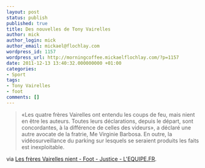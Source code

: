 ```yaml
---
layout: post
status: publish
published: true
title: Des nouvelles de Tony Vairelles
author: mick
author_login: mick
author_email: mickael@flochlay.com
wordpress_id: 1157
wordpress_url: http://morningcoffee.mickaelflochlay.com/?p=1157
date: 2011-12-13 13:40:32.000000000 +01:00
categories:
- Sport
tags:
- Tony Vairelles
- foot
comments: []
---
```

<blockquote>«Les quatre frères Vairelles ont entendu les coups de feu, mais nient en être les auteurs. Toutes leurs déclarations, depuis le départ, sont concordantes, à la différence de celles des videurs», a déclaré une autre avocate de la fratrie, Me Virginie Barbosa. En outre, la vidéosurveillance du parking sur lesquels se seraient produits les faits est inexploitable.</blockquote>
via <a href="http://www.lequipe.fr/Football/breves2011/20111212_203608_les-freres-vairelles-nient.html#xtor=RSS-1">Les frères Vairelles nient - Foot - Justice - L'EQUIPE.FR</a>.

